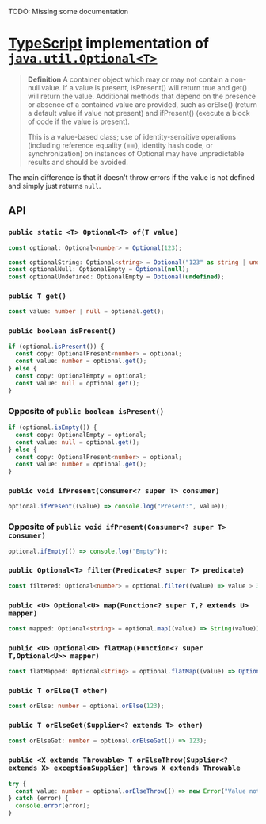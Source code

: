 TODO: Missing some documentation

# [TypeScript](https://www.typescriptlang.org/) implementation of [`java.util.Optional<T>`](https://docs.oracle.com/javase/8/docs/api/java/util/Optional.html)

> **Definition**
> A container object which may or may not contain a non-null value. If a value is present, isPresent() will return true and get() will return the value.
> Additional methods that depend on the presence or absence of a contained value are provided, such as orElse() (return a default value if value not present) and ifPresent() (execute a block of code if the value is present).
> 
> This is a value-based class; use of identity-sensitive operations (including reference equality (==), identity hash code, or synchronization) on instances of Optional may have unpredictable results and should be avoided.

The main difference is that it doesn't throw errors if the value is not defined and simply just returns `null`.
  
## API
  
### `public static <T> Optional<T> of(T value)`

```ts
const optional: Optional<number> = Optional(123);
```

```ts
const optionalString: Optional<string> = Optional("123" as string | undefined | null);
const optionalNull: OptionalEmpty = Optional(null);
const optionalUndefined: OptionalEmpty = Optional(undefined);
```

### `public T get()`

```ts
const value: number | null = optional.get();
```

### `public boolean isPresent()`

```ts
if (optional.isPresent()) {
  const copy: OptionalPresent<number> = optional;
  const value: number = optional.get();
} else {
  const copy: OptionalEmpty = optional;
  const value: null = optional.get();
}
```

### Opposite of `public boolean isPresent()`

```ts
if (optional.isEmpty()) {
  const copy: OptionalEmpty = optional;
  const value: null = optional.get();
} else {
  const copy: OptionalPresent<number> = optional;
  const value: number = optional.get();
}
```

### `public void ifPresent(Consumer<? super T> consumer)`

```ts
optional.ifPresent((value) => console.log("Present:", value));
```

### Opposite of `public void ifPresent(Consumer<? super T> consumer)`

```ts
optional.ifEmpty(() => console.log("Empty"));
```

### `public Optional<T> filter(Predicate<? super T> predicate)`

```ts
const filtered: Optional<number> = optional.filter((value) => value > 3);
```

### `public <U> Optional<U> map(Function<? super T,? extends U> mapper)`

```ts
const mapped: Optional<string> = optional.map((value) => String(value));
```

### `public <U> Optional<U> flatMap(Function<? super T,Optional<U>> mapper)`

```ts
const flatMapped: Optional<string> = optional.flatMap((value) => Optional(String(value)));
```

### `public T orElse(T other)`

```ts
const orElse: number = optional.orElse(123);
```

### `public T orElseGet(Supplier<? extends T> other)`

```ts
const orElseGet: number = optional.orElseGet(() => 123);
```

### `public <X extends Throwable> T orElseThrow(Supplier<? extends X> exceptionSupplier) throws X extends Throwable`

```ts
try {
  const value: number = optional.orElseThrow(() => new Error("Value not present"));
} catch (error) {
  console.error(error);
}
```